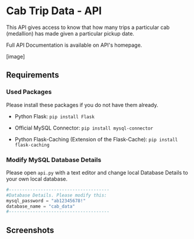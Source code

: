 # Cab Trip Data - API
This API gives access to know that how many trips a particular cab (medallion) has made given a particular pickup date.

Full API Documentation is available on API's homepage.

[image]

## Requirements
### Used Packages
Please install these packages if you do not have them already.

* Python Flask: `pip install Flask`

* Official MySQL Connector: `pip install mysql-connector`

* Python Flask-Caching (Extension of the Flask-Cache): `pip install flask-caching`

### Modify MySQL Database Details
Please open `api.py` with a text editor and change local Database Details to your own local database.

```python
#--------------------------------------
#Database Details. Please modify this:
mysql_password = "ab12345678!"
database_name = "cab_data"
#--------------------------------------
```

## Screenshots
